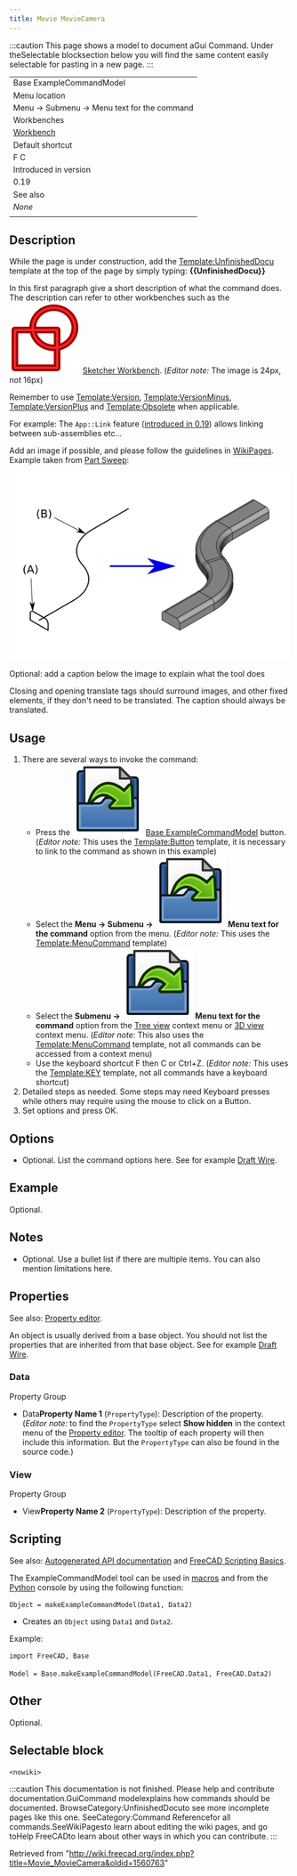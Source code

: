 ```yaml
---
title: Movie MovieCamera
---
```


:::caution
This page shows a model to document aGui Command. Under theSelectable blocksection below you will find the same content easily selectable for pasting in a new page.
:::

|                                                                                                           |
| --------------------------------------------------------------------------------------------------------- |
| Base ExampleCommandModel                                                                                  |
| Menu location                                                                                             |
| Menu → Submenu → Menu text for the command                                                                |
| Workbenches                                                                                               |
| [Workbench](/index.php?title=Workbench_Name&action=edit&redlink=1 "Workbench Name (page does not exist)") |
| Default shortcut                                                                                          |
| F C                                                                                                       |
| Introduced in version                                                                                     |
| 0.19                                                                                                      |
| See also                                                                                                  |
| _None_                                                                                                    |
|                                                                                                           |

## Description

While the page is under construction, add the [Template:UnfinishedDocu](/Template:UnfinishedDocu "Template:UnfinishedDocu") template at the top of the page by simply typing: **{{UnfinishedDocu}}**

In this first paragraph give a short description of what the command does. The description can refer to other workbenches such as the ![](/src/assets/images/Workbench_Sketcher.svg) [Sketcher Workbench](/Sketcher_Workbench "Sketcher Workbench"). (_Editor note:_ The image is 24px, not 16px)

Remember to use [Template:Version](/Template:Version "Template:Version"), [Template:VersionMinus](/Template:VersionMinus "Template:VersionMinus"), [Template:VersionPlus](/Template:VersionPlus "Template:VersionPlus") and [Template:Obsolete](/Template:Obsolete "Template:Obsolete") when applicable.

For example: The `App::Link` feature ([introduced in 0.19](/Release_notes_0.19 "Release notes 0.19")) allows linking between sub-assemblies etc...

Add an image if possible, and please follow the guidelines in [WikiPages](/WikiPages#Graphics "WikiPages"). Example taken from [Part Sweep](/Part_Sweep "Part Sweep"):

![](/src/assets/images/Part_Sweep_simple.png)

Optional: add a caption below the image to explain what the tool does

Closing and opening translate tags should surround images, and other fixed elements, if they don't need to be translated. The caption should always be translated.

## Usage

1. There are several ways to invoke the command:
   - Press the ![](/src/assets/images/Std_Open.svg) [Base ExampleCommandModel](/GuiCommand_model "GuiCommand model") button. (_Editor note:_ This uses the [Template:Button](/Template:Button "Template:Button") template, it is necessary to link to the command as shown in this example)
   - Select the **Menu → Submenu → ![](/src/assets/images/Std_Open.svg) Menu text for the command** option from the menu. (_Editor note:_ This uses the [Template:MenuCommand](/Template:MenuCommand "Template:MenuCommand") template)
   - Select the **Submenu → ![](/src/assets/images/Std_Open.svg) Menu text for the command** option from the [Tree view](/Tree_view "Tree view") context menu or [3D view](/3D_view "3D view") context menu. (_Editor note:_ This also uses the [Template:MenuCommand](/Template:MenuCommand "Template:MenuCommand") template, not all commands can be accessed from a context menu)
   - Use the keyboard shortcut F then C or Ctrl+Z. (_Editor note:_ This uses the [Template:KEY](/Template:KEY "Template:KEY") template, not all commands have a keyboard shortcut)
2. Detailed steps as needed. Some steps may need Keyboard presses while others may require using the mouse to click on a Button.
3. Set options and press OK.

## Options

- Optional. List the command options here. See for example [Draft Wire](/Draft_Wire "Draft Wire").

## Example

Optional.

## Notes

- Optional. Use a bullet list if there are multiple items. You can also mention limitations here.

## Properties

See also: [Property editor](/Property_editor "Property editor").

An object is usually derived from a base object. You should not list the properties that are inherited from that base object. See for example [Draft Wire](/Draft_Wire#Properties "Draft Wire").

### Data

Property Group

- Data**Property Name 1** (`PropertyType`): Description of the property. (_Editor note:_ to find the `PropertyType` select **Show hidden** in the context menu of the [Property editor](/Property_editor "Property editor"). The tooltip of each property will then include this information. But the `PropertyType` can also be found in the source code.)

### View

Property Group

- View**Property Name 2** (`PropertyType`): Description of the property.

## Scripting

See also: [Autogenerated API documentation](https://freecad.github.io/SourceDoc/) and [FreeCAD Scripting Basics](/FreeCAD_Scripting_Basics "FreeCAD Scripting Basics").

The ExampleCommandModel tool can be used in [macros](/Macros "Macros") and from the [Python](/Python "Python") console by using the following function:

```
Object = makeExampleCommandModel(Data1, Data2)

```

- Creates an `Object` using `Data1` and `Data2`.

Example:

```
import FreeCAD, Base

Model = Base.makeExampleCommandModel(FreeCAD.Data1, FreeCAD.Data2)

```

## Other

Optional.

## Selectable block

```
<nowiki>

```

:::caution
This documentation is not finished. Please help and contribute documentation.GuiCommand modelexplains how commands should be documented. BrowseCategory:UnfinishedDocuto see more incomplete pages like this one. SeeCategory:Command Referencefor all commands.SeeWikiPagesto learn about editing the wiki pages, and go toHelp FreeCADto learn about other ways in which you can contribute.
:::

Retrieved from "<http://wiki.freecad.org/index.php?title=Movie_MovieCamera&oldid=1560763>"
